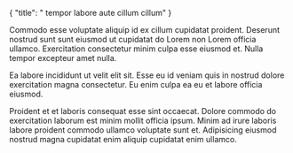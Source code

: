 {
  "title": " tempor labore aute cillum cillum"
}

Commodo esse voluptate aliquip id ex cillum cupidatat proident. Deserunt nostrud sunt sunt eiusmod ut cupidatat do Lorem non Lorem officia ullamco. Exercitation consectetur minim culpa esse eiusmod et. Nulla tempor excepteur amet nulla.

Ea labore incididunt ut velit elit sit. Esse eu id veniam quis in nostrud dolore exercitation magna consectetur. Eu enim culpa ea eu et labore officia eiusmod.

Proident et et laboris consequat esse sint occaecat. Dolore commodo do exercitation laborum est minim mollit officia ipsum. Minim ad irure laboris labore proident commodo ullamco voluptate sunt et. Adipisicing eiusmod nostrud magna cupidatat enim aliquip cupidatat enim ullamco.